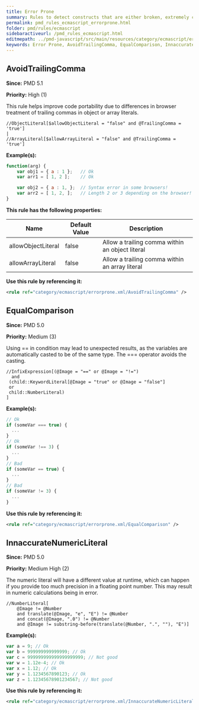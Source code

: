 ```yaml
---
title: Error Prone
summary: Rules to detect constructs that are either broken, extremely confusing or prone to runtime errors.
permalink: pmd_rules_ecmascript_errorprone.html
folder: pmd/rules/ecmascript
sidebaractiveurl: /pmd_rules_ecmascript.html
editmepath: ../pmd-javascript/src/main/resources/category/ecmascript/errorprone.xml
keywords: Error Prone, AvoidTrailingComma, EqualComparison, InnaccurateNumericLiteral
---
```

## AvoidTrailingComma

**Since:** PMD 5.1

**Priority:** High (1)

This rule helps improve code portability due to differences in browser treatment of trailing commas in object or array literals.

```
//ObjectLiteral[$allowObjectLiteral = "false" and @TrailingComma = 'true']
|
//ArrayLiteral[$allowArrayLiteral = "false" and @TrailingComma = 'true']
```

**Example(s):**

``` javascript
function(arg) {
    var obj1 = { a : 1 };   // Ok
    var arr1 = [ 1, 2 ];    // Ok

    var obj2 = { a : 1, };  // Syntax error in some browsers!
    var arr2 = [ 1, 2, ];   // Length 2 or 3 depending on the browser!
}
```

**This rule has the following properties:**

|Name|Default Value|Description|
|----|-------------|-----------|
|allowObjectLiteral|false|Allow a trailing comma within an object literal|
|allowArrayLiteral|false|Allow a trailing comma within an array literal|

**Use this rule by referencing it:**
``` xml
<rule ref="category/ecmascript/errorprone.xml/AvoidTrailingComma" />
```

## EqualComparison

**Since:** PMD 5.0

**Priority:** Medium (3)

Using == in condition may lead to unexpected results, as the variables are automatically casted to be of the
same type. The === operator avoids the casting.

```
//InfixExpression[(@Image = "==" or @Image = "!=")
  and
 (child::KeywordLiteral[@Image = "true" or @Image = "false"]
 or
 child::NumberLiteral)
]
```

**Example(s):**

``` javascript
// Ok
if (someVar === true) {
  ...
}
// Ok
if (someVar !== 3) {
  ...
}
// Bad
if (someVar == true) {
  ...
}
// Bad
if (someVar != 3) {
  ...
}
```

**Use this rule by referencing it:**
``` xml
<rule ref="category/ecmascript/errorprone.xml/EqualComparison" />
```

## InnaccurateNumericLiteral

**Since:** PMD 5.0

**Priority:** Medium High (2)

The numeric literal will have a different value at runtime, which can happen if you provide too much
precision in a floating point number.  This may result in numeric calculations being in error.

```
//NumberLiteral[
    @Image != @Number
    and translate(@Image, "e", "E") != @Number
    and concat(@Image, ".0") != @Number
    and @Image != substring-before(translate(@Number, ".", ""), "E")]
```

**Example(s):**

``` javascript
var a = 9; // Ok
var b = 999999999999999; // Ok
var c = 999999999999999999999; // Not good
var w = 1.12e-4; // Ok
var x = 1.12; // Ok
var y = 1.1234567890123; // Ok
var z = 1.12345678901234567; // Not good
```

**Use this rule by referencing it:**
``` xml
<rule ref="category/ecmascript/errorprone.xml/InnaccurateNumericLiteral" />
```

